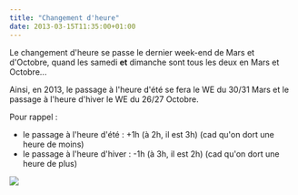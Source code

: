 ```yaml
---
title: "Changement d'heure"
date: 2013-03-15T11:35:00+01:00
---
```

Le changement d'heure se passe le dernier week-end de Mars et d'Octobre, quand les samedi <b>et</b> dimanche sont tous les deux en Mars et Octobre...

Ainsi, en 2013, le passage à l'heure d'été se fera le WE du 30/31 Mars et le passage à l'heure d'hiver le WE du 26/27 Octobre.

Pour rappel :


- le passage à l'heure d'été : +1h (à 2h, il est 3h) (cad qu'on dort une heure de moins)
- le passage à l'heure d'hiver : -1h (à 3h, il est 2h) (cad qu'on dort une heure de plus)


<a href="http://1.bp.blogspot.com/-q1NObfLr78A/UUL74f2P37I/AAAAAAAADrM/fm1B_SQ_ayM/s1600/heure.jpg" imageanchor="1" ><img border="0" src="http://1.bp.blogspot.com/-q1NObfLr78A/UUL74f2P37I/AAAAAAAADrM/fm1B_SQ_ayM/s320/heure.jpg" /></a>

